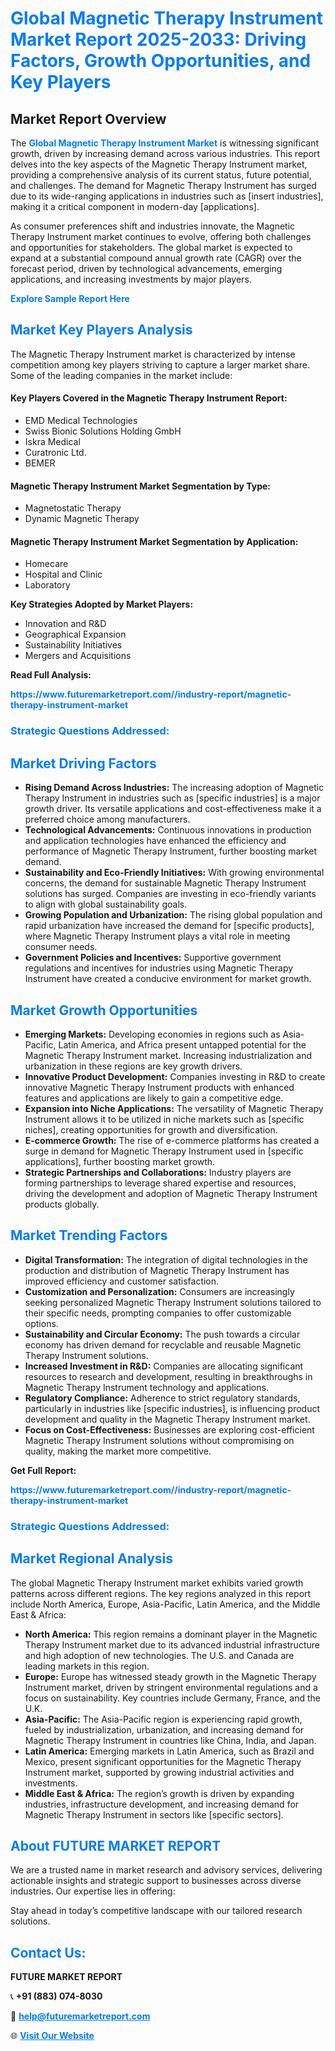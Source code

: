 <h1 style="color: #007BFF;">Global Magnetic Therapy Instrument Market Report 2025-2033: Driving Factors, Growth Opportunities, and Key Players</h1>

<section id="overview">
<h2>Market Report Overview</h2>
<p>The <a href="https://www.futuremarketreport.com//industry-report/magnetic-therapy-instrument-market" style="color: #007BFF; text-decoration: none;"><strong>Global Magnetic Therapy Instrument Market</strong></a> is witnessing significant growth, driven by increasing demand across various industries. This report delves into the key aspects of the Magnetic Therapy Instrument market, providing a comprehensive analysis of its current status, future potential, and challenges. The demand for Magnetic Therapy Instrument has surged due to its wide-ranging applications in industries such as [insert industries], making it a critical component in modern-day [applications].</p>
<p>As consumer preferences shift and industries innovate, the Magnetic Therapy Instrument market continues to evolve, offering both challenges and opportunities for stakeholders. The global market is expected to expand at a substantial compound annual growth rate (CAGR) over the forecast period, driven by technological advancements, emerging applications, and increasing investments by major players.</p>
</section>

<section id="overview">
<p><a href="https://www.futuremarketreport.com//request-sample/reportId=78056" style="color: #007BFF; text-decoration: none;"><strong>Explore Sample Report Here</strong></a></p>
</section>

<section id="key-players">
<h2 style="color: #007BFF;">Market Key Players Analysis</h2>
<p>The Magnetic Therapy Instrument market is characterized by intense competition among key players striving to capture a larger market share. Some of the leading companies in the market include:</p>
<h4>Key Players Covered in the Magnetic Therapy Instrument Report:</h4>
<ul><li>EMD Medical Technologies</li><li>Swiss Bionic Solutions Holding GmbH</li><li>Iskra Medical</li><li>Curatronic Ltd.</li><li>BEMER</li></ul>
<h4>Magnetic Therapy Instrument Market Segmentation by Type:</h4>
<ul><li>Magnetostatic Therapy</li><li>Dynamic Magnetic Therapy</li></ul>

<h4>Magnetic Therapy Instrument Market Segmentation by Application:</h4>
<ul><li>Homecare</li><li>Hospital and Clinic</li><li>Laboratory</li></ul>
<p><strong>Key Strategies Adopted by Market Players:</strong></p>
<ul>
<li>Innovation and R&D</li>
<li>Geographical Expansion</li>
<li>Sustainability Initiatives</li>
<li>Mergers and Acquisitions</li>
</ul>
</section>

<section>
<p><strong>Read Full Analysis: </strong></p><a href="https://www.futuremarketreport.com//industry-report/magnetic-therapy-instrument-market" style="color: #007BFF; text-decoration: none;"><strong>https://www.futuremarketreport.com//industry-report/magnetic-therapy-instrument-market</strong></a>
<h3 style="color: #007BFF;">Strategic Questions Addressed:</h3>
</section>

<section id="driving-factors">
<h2 style="color: #007BFF;">Market Driving Factors</h2>
<ul>
<li><strong>Rising Demand Across Industries:</strong> The increasing adoption of Magnetic Therapy Instrument in industries such as [specific industries] is a major growth driver. Its versatile applications and cost-effectiveness make it a preferred choice among manufacturers.</li>
<li><strong>Technological Advancements:</strong> Continuous innovations in production and application technologies have enhanced the efficiency and performance of Magnetic Therapy Instrument, further boosting market demand.</li>
<li><strong>Sustainability and Eco-Friendly Initiatives:</strong> With growing environmental concerns, the demand for sustainable Magnetic Therapy Instrument solutions has surged. Companies are investing in eco-friendly variants to align with global sustainability goals.</li>
<li><strong>Growing Population and Urbanization:</strong> The rising global population and rapid urbanization have increased the demand for [specific products], where Magnetic Therapy Instrument plays a vital role in meeting consumer needs.</li>
<li><strong>Government Policies and Incentives:</strong> Supportive government regulations and incentives for industries using Magnetic Therapy Instrument have created a conducive environment for market growth.</li>
</ul>
</section>

<section id="growth-opportunities">
<h2 style="color: #007BFF;">Market Growth Opportunities</h2>
<ul>
<li><strong>Emerging Markets:</strong> Developing economies in regions such as Asia-Pacific, Latin America, and Africa present untapped potential for the Magnetic Therapy Instrument market. Increasing industrialization and urbanization in these regions are key growth drivers.</li>
<li><strong>Innovative Product Development:</strong> Companies investing in R&D to create innovative Magnetic Therapy Instrument products with enhanced features and applications are likely to gain a competitive edge.</li>
<li><strong>Expansion into Niche Applications:</strong> The versatility of Magnetic Therapy Instrument allows it to be utilized in niche markets such as [specific niches], creating opportunities for growth and diversification.</li>
<li><strong>E-commerce Growth:</strong> The rise of e-commerce platforms has created a surge in demand for Magnetic Therapy Instrument used in [specific applications], further boosting market growth.</li>
<li><strong>Strategic Partnerships and Collaborations:</strong> Industry players are forming partnerships to leverage shared expertise and resources, driving the development and adoption of Magnetic Therapy Instrument products globally.</li>
</ul>
</section>

<section id="trending-factors">
<h2 style="color: #007BFF;">Market Trending Factors</h2>
<ul>
<li><strong>Digital Transformation:</strong> The integration of digital technologies in the production and distribution of Magnetic Therapy Instrument has improved efficiency and customer satisfaction.</li>
<li><strong>Customization and Personalization:</strong> Consumers are increasingly seeking personalized Magnetic Therapy Instrument solutions tailored to their specific needs, prompting companies to offer customizable options.</li>
<li><strong>Sustainability and Circular Economy:</strong> The push towards a circular economy has driven demand for recyclable and reusable Magnetic Therapy Instrument solutions.</li>
<li><strong>Increased Investment in R&D:</strong> Companies are allocating significant resources to research and development, resulting in breakthroughs in Magnetic Therapy Instrument technology and applications.</li>
<li><strong>Regulatory Compliance:</strong> Adherence to strict regulatory standards, particularly in industries like [specific industries], is influencing product development and quality in the Magnetic Therapy Instrument market.</li>
<li><strong>Focus on Cost-Effectiveness:</strong> Businesses are exploring cost-efficient Magnetic Therapy Instrument solutions without compromising on quality, making the market more competitive.</li>
</ul>
</section>

<section>
<p><strong>Get Full Report: </strong></p><a href="https://www.futuremarketreport.com//industry-report/magnetic-therapy-instrument-market" style="color: #007BFF; text-decoration: none;"><strong>https://www.futuremarketreport.com//industry-report/magnetic-therapy-instrument-market</strong></a>
<h3 style="color: #007BFF;">Strategic Questions Addressed:</h3>
</section>


<section id="regional-analysis">
<h2 style="color: #007BFF;">Market Regional Analysis</h2>
<p>The global Magnetic Therapy Instrument market exhibits varied growth patterns across different regions. The key regions analyzed in this report include North America, Europe, Asia-Pacific, Latin America, and the Middle East & Africa:</p>
<ul>
<li><strong>North America:</strong> This region remains a dominant player in the Magnetic Therapy Instrument market due to its advanced industrial infrastructure and high adoption of new technologies. The U.S. and Canada are leading markets in this region.</li>
<li><strong>Europe:</strong> Europe has witnessed steady growth in the Magnetic Therapy Instrument market, driven by stringent environmental regulations and a focus on sustainability. Key countries include Germany, France, and the U.K.</li>
<li><strong>Asia-Pacific:</strong> The Asia-Pacific region is experiencing rapid growth, fueled by industrialization, urbanization, and increasing demand for Magnetic Therapy Instrument in countries like China, India, and Japan.</li>
<li><strong>Latin America:</strong> Emerging markets in Latin America, such as Brazil and Mexico, present significant opportunities for the Magnetic Therapy Instrument market, supported by growing industrial activities and investments.</li>
<li><strong>Middle East & Africa:</strong> The region’s growth is driven by expanding industries, infrastructure development, and increasing demand for Magnetic Therapy Instrument in sectors like [specific sectors].</li>
</ul>
</section>

<footer>
<h2 style="color: #007BFF;">About FUTURE MARKET REPORT</h2>
<p>We are a trusted name in market research and advisory services, delivering actionable insights and strategic support to businesses across diverse industries. Our expertise lies in offering:</p>

<p>Stay ahead in today’s competitive landscape with our tailored research solutions.</p>

<h2 style="color: #007BFF;">Contact Us:</h2>
<p><strong>FUTURE MARKET REPORT</strong></p>
<p>📞 <strong>+91 (883) 074-8030</strong></p>
<p>📧 <strong><a href="mailto:help@futuremarketreport.com" style="color: #007BFF;">help@futuremarketreport.com</a></strong></p>
<p>🌐 <strong><a href="https://www.futuremarketreport.com/" style="color: #007BFF;">Visit Our Website</a></strong></p>
</footer>